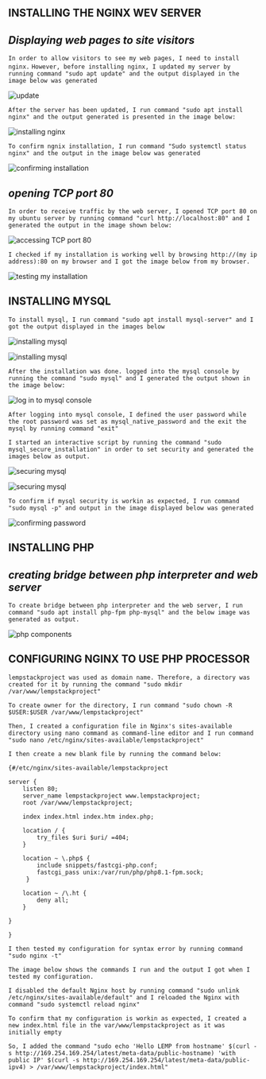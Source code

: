 ## INSTALLING THE NGINX WEV SERVER

## *Displaying web pages to site visitors*

`In order to allow visitors to see my web pages, I need to install nginx.`
`However, before installing nginx, I updated my server by running command "sudo apt update" and the output displayed in the image below was generated`

![update](./Images2/sudo-apt-update.jpg)

`After the server has been updated, I run command "sudo apt install nginx" and the output generated is presented in the image below:`

![installing nginx](./Images2/sudo-apt-install-nginx.jpg)

`To confirm ngnix installation, I run command "Sudo systemctl status nginx" and the output in the image below was generated`

![confirming installation](./Images2/sudo-systemctl-status-nginx.jpg)

## *opening TCP port 80*

`In order to receive traffic by the web server, I opened TCP port 80 on my ubuntu server by running command "curl http://localhost:80" and I generated the output in the image shown below:`

![accessing TCP port 80](./Images2/accessing-TCP-port-80.jpg)

`I checked if my installation is working well by browsing http://(my ip address):80 on my browser and I got the image below from my browser.`

![testing my installation](./Images2/testing-installation-on-browser.jpg)


## INSTALLING MYSQL

`To install mysql, I run command "sudo apt install mysql-server" and I got the output displayed in the images below`

![installing mysql](./Images2/sudo-apt-install-mysql-1.jpg)

![installing mysql](./Images2/sudo-apt-install-mysql-2.jpg)

`After the installation was done. logged into the mysql console by running the command "sudo mysql" and I generated the output shown in the image below:`

![log in to mysql console](./Images2/sudo-mysql.jpg)

`After logging into mysql console, I defined the user password while the root password was set as mysql_native_password and the exit the mysql by running command "exit"`

`I started an interactive script by running the command "sudo mysql_secure_installation" in order to set security and generated the images below as output.`

![securing mysql](./Images2/security-mysql-1.jpg)

![securing mysql](./Images2/security-mysql-2.jpg)

`To confirm if mysql security is workin as expected, I run command "sudo mysql -p" and output in the image displayed below was generated`

![confirming password](./Images2/confirming-mysql-security.jpg)


## INSTALLING PHP

## *creating bridge between php interpreter and web server*

`To create bridge between php interpreter and the web server, I run command "sudo apt install php-fpm php-mysql" and the below image was generated as output.`

![php components](./Images2/installing-php-components.jpg)


## CONFIGURING NGINX TO USE PHP PROCESSOR

`lempstackproject was used as domain name. Therefore, a directory was created for it by running the command "sudo mkdir /var/www/lempstackproject"`

`To create owner for the directory, I run command "sudo chown -R $USER:$USER /var/www/lempstackproject"`

`Then, I created a configuration file in Nginx's sites-available directory using nano command as command-line editor and I run command "sudo nano /etc/nginx/sites-available/lempstackproject"`

`I then create a new blank file by running the command below:`

```
{#/etc/nginx/sites-available/lempstackproject

server {
    listen 80;
    server_name lempstackproject www.lempstackproject;
    root /var/www/lempstackproject;

    index index.html index.htm index.php;

    location / {
        try_files $uri $uri/ =404;
    }

    location ~ \.php$ {
        include snippets/fastcgi-php.conf;
        fastcgi_pass unix:/var/run/php/php8.1-fpm.sock;
     }

    location ~ /\.ht {
        deny all;
    }

}

}
```

`I then tested my configuration for syntax error by running command "sudo nginx -t"`

`The image below shows the commands I run and the output I got when I tested my configuration.`

`I disabled the default Nginx host by running command "sudo unlink /etc/nginx/sites-available/default" and I reloaded the Nginx with command "sudo systemctl reload nginx"`

`To confirm that my configuration is workin as expected, I created a new index.html file in the var/www/lempstackproject as it was initially empty`

`So, I added the command "sudo echo 'Hello LEMP from hostname' $(curl -s http://169.254.169.254/latest/meta-data/public-hostname) 'with public IP' $(curl -s http://169.254.169.254/latest/meta-data/public-ipv4) > /var/www/lempstackproject/index.html"`


